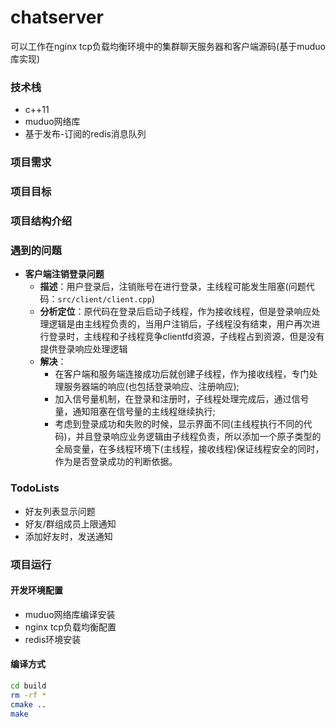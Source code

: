 # chatserver
可以工作在nginx tcp负载均衡环境中的集群聊天服务器和客户端源码(基于muduo库实现)

### 技术栈
- c++11
- muduo网络库
- 基于发布-订阅的redis消息队列

### 项目需求

### 项目目标

### 项目结构介绍

### 遇到的问题
- **客户端注销登录问题**
  - **描述**：用户登录后，注销账号在进行登录，主线程可能发生阻塞(问题代码：`src/client/client.cpp`)
  - **分析定位**：原代码在登录后启动子线程，作为接收线程，但是登录响应处理逻辑是由主线程负责的，当用户注销后，子线程没有结束，用户再次进行登录时，主线程和子线程竞争clientfd资源，子线程占到资源，但是没有提供登录响应处理逻辑
  - **解决**：
    - 在客户端和服务端连接成功后就创建子线程，作为接收线程，专门处理服务器端的响应(也包括登录响应、注册响应);  
    - 加入信号量机制，在登录和注册时，子线程处理完成后，通过信号量，通知阻塞在信号量的主线程继续执行;  
    - 考虑到登录成功和失败的时候，显示界面不同(主线程执行不同的代码)，并且登录响应业务逻辑由子线程负责，所以添加一个原子类型的全局变量，在多线程环境下(主线程，接收线程)保证线程安全的同时，作为是否登录成功的判断依据。

### TodoLists
- 好友列表显示问题
- 好友/群组成员上限通知
- 添加好友时，发送通知

### 项目运行
#### 开发环境配置
- muduo网络库编译安装
- nginx tcp负载均衡配置
- redis环境安装

#### 编译方式
```bash
cd build
rm -rf *
cmake ..
make
```
